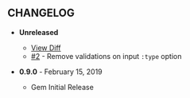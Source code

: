 CHANGELOG
---------

- **Unreleased**
  - [View Diff](https://github.com/westonganger/sexy_form.rb/compare/v0.9.0...master)
  - [#2](https://github.com/westonganger/sexy_form.rb/pulls/2) - Remove validations on input `:type` option

- **0.9.0** - February 15, 2019
  - Gem Initial Release
